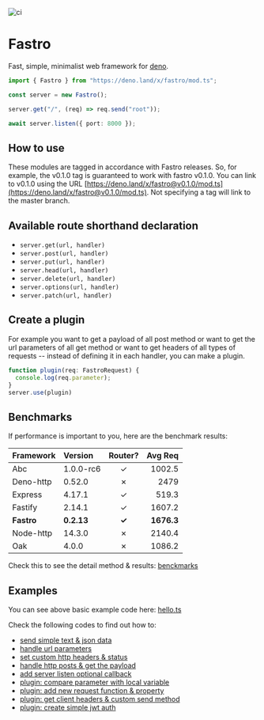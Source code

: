 ![ci](https://github.com/fastrojs/fastro-server/workflows/ci/badge.svg)
# Fastro
Fast, simple, minimalist web framework for [deno](https://deno.land/).

```ts
import { Fastro } from "https://deno.land/x/fastro/mod.ts";

const server = new Fastro();

server.get("/", (req) => req.send("root"));

await server.listen({ port: 8000 });

```

## How to use
These modules are tagged in accordance with Fastro releases. So, for example, the v0.1.0 tag is guaranteed to work with fastro v0.1.0. You can link to v0.1.0 using the URL [https://deno.land/x/fastro@v0.1.0/mod.ts](https://deno.land/x/fastro@v0.1.0/mod.ts). Not specifying a tag will link to the master branch.

## Available route shorthand declaration 
- `server.get(url, handler)`
- `server.post(url, handler)`
- `server.put(url, handler)`
- `server.head(url, handler)`
- `server.delete(url, handler)`
- `server.options(url, handler)`
- `server.patch(url, handler)`

## Create a plugin
For example you want to get a payload of all post method or want to get the url parameters of all get method or want to get headers of all types of requests --
instead of defining it in each handler, you can make a plugin.

```ts
function plugin(req: FastroRequest) {
  console.log(req.parameter);
}
server.use(plugin)
```

## Benchmarks
If performance is important to you, here are the benchmark results:

| Framework | Version | Router? | Avg Req |
| :-- | :-- | :--: | --: |
| Abc | 1.0.0-rc6 | &#10003; | 1002.5 |
| Deno-http | 0.52.0 | &#10007; | 2479 |
| Express | 4.17.1 | &#10003; | 519.3 |
| Fastify | 2.14.1 | &#10003; | 1607.2 |
| **Fastro** | **0.2.13** | **&#10003;** | **1676.3**  |
| Node-http | 14.3.0 | &#10007; | 2140.4 |
| Oak | 4.0.0 | &#10007; | 1086.2 |

Check this to see the detail method & results: [benckmarks](https://github.com/fastrojs/fastro-server/tree/master/benchmarks)

## Examples
You can see above basic example code here: [hello.ts](https://github.com/fastrojs/fastro-server/blob/master/examples/hello.ts)

Check the following codes to find out how to:
- [send simple text & json data](https://github.com/fastrojs/fastro-server/blob/master/examples/main.ts#L5)
- [handle url parameters](https://github.com/fastrojs/fastro-server/blob/master/examples/main.ts#L20)
- [set custom http headers & status](https://github.com/fastrojs/fastro-server/blob/master/examples/main.ts#L9)
- [handle http posts & get the payload](https://github.com/fastrojs/fastro-server/blob/master/examples/main.ts#L28)
- [add server listen optional callback](https://github.com/fastrojs/fastro-server/blob/master/examples/main.ts#L34)
- [plugin: compare parameter with local variable](https://github.com/fastrojs/fastro-server/blob/master/examples/use_plugin.ts#L5)
- [plugin: add new request function & property](https://github.com/fastrojs/fastro-server/blob/master/examples/use_plugin.ts#L23)
- [plugin: get client headers & custom send method](https://github.com/fastrojs/fastro-server/blob/master/examples/use_plugin.ts#L13)
- [plugin: create simple jwt auth](https://github.com/fastrojs/fastro-server/blob/master/examples/simple_jwt_auth.ts)
